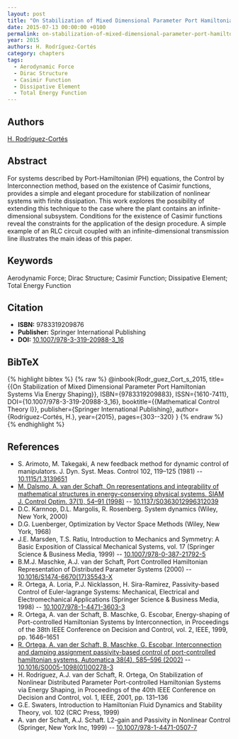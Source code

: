 ```yaml
---
layout: post
title: "On Stabilization of Mixed Dimensional Parameter Port Hamiltonian Systems Via Energy Shaping"
date: 2015-07-13 00:00:00 +0100
permalink: on-stabilization-of-mixed-dimensional-parameter-port-hamiltonian-systems-via-energy-shaping
year: 2015
authors: H. Rodríguez-Cortés
category: chapters
tags:
  - Aerodynamic Force
  - Dirac Structure
  - Casimir Function
  - Dissipative Element
  - Total Energy Function
---
```

 
## Authors
[H. Rodríguez-Cortés](authors/h_rodriguez_cortes)
 
## Abstract
For systems described by Port-Hamiltonian (PH) equations, the Control by Interconnection method, based on the existence of Casimir functions, provides a simple and elegant procedure for stabilization of nonlinear systems with finite dissipation. This work explores the possibility of extending this technique to the case where the plant contains an infinite-dimensional subsystem. Conditions for the existence of Casimir functions reveal the constraints for the application of the design procedure. A simple example of an RLC circuit coupled with an infinite-dimensional transmission line illustrates the main ideas of this paper.
 
## Keywords
Aerodynamic Force; Dirac Structure; Casimir Function; Dissipative Element; Total Energy Function
 
## Citation
- **ISBN:** 9783319209876
- **Publisher:** Springer International Publishing
- **DOI:** [10.1007/978-3-319-20988-3_16](https://doi.org/10.1007/978-3-319-20988-3_16)
 
## BibTeX
{% highlight bibtex %}
{% raw %}
@inbook{Rodr_guez_Cort_s_2015,
  title={{On Stabilization of Mixed Dimensional Parameter Port Hamiltonian Systems Via Energy Shaping}},
  ISBN={9783319209883},
  ISSN={1610-7411},
  DOI={10.1007/978-3-319-20988-3_16},
  booktitle={{Mathematical Control Theory I}},
  publisher={Springer International Publishing},
  author={Rodríguez-Cortés, H.},
  year={2015},
  pages={303--320}
}
{% endraw %}
{% endhighlight %}
 
## References
- S. Arimoto, M. Takegaki, A new feedback method for dynamic control of manipulators. J. Dyn. Syst. Meas. Control 102, 119–125 (1981) -- [10.1115/1.3139651](https://doi.org/10.1115/1.3139651)
- [M. Dalsmo, A. van der Schaft, On representations and integrability of mathematical structures in energy-conserving physical systems. SIAM J. Control Optim. 37(1), 54–91 (1998)](on-representations-and-integrability-of-mathematical-structures-in-energy-conserving-physical-systems) -- [10.1137/S0363012996312039](https://doi.org/10.1137/S0363012996312039)
- D.C. Karnnop, D.L. Margolis, R. Rosenberg. System dynamics (Wiley, New York, 2000)
- D.G. Luenberger, Optimization by Vector Space Methods (Wiley, New York, 1968)
- J.E. Marsden, T.S. Ratiu, Introduction to Mechanics and Symmetry: A Basic Exposition of Classical Mechanical Systems, vol. 17 (Springer Science & Business Media, 1999) -- [10.1007/978-0-387-21792-5](https://doi.org/10.1007/978-0-387-21792-5)
- B.M.J. Maschke, A.J. van der Schaft, Port Controlled Hamiltonian Representation of Distributed Parameter Systems (2000) -- [10.1016/S1474-6670(17)35543-X](https://doi.org/10.1016/S1474-6670(17)35543-X)
- R. Ortega, A. Loria, P.J. Nicklasson, H. Sira-Ramirez, Passivity-based Control of Euler-lagrange Systems: Mechanical, Electrical and Electromechanical Applications (Springer Science & Business Media, 1998) -- [10.1007/978-1-4471-3603-3](https://doi.org/10.1007/978-1-4471-3603-3)
- R. Ortega, A. van der Schaft, B. Maschke, G. Escobar, Energy-shaping of Port-controlled Hamiltonian Systems by Interconnection, in Proceedings of the 38th IEEE Conference on Decision and Control, vol. 2, IEEE, 1999, pp. 1646–1651
- [R. Ortega, A. van der Schaft, B. Maschke, G. Escobar, Interconnection and damping assignment passivity-based control of port-controlled hamiltonian systems. Automatica 38(4), 585–596 (2002)](interconnection-and-damping-assignment-passivity-based-control-of-port-controlled-hamiltonian-systems) -- [10.1016/S0005-1098(01)00278-3](https://doi.org/10.1016/S0005-1098(01)00278-3)
- H. Rodríguez, A.J. van der Schaft, R. Ortega, On Stabilization of Nonlinear Distributed Parameter Port-controlled Hamiltonian Systems via Energy Shaping, in Proceedings of the 40th IEEE Conference on Decision and Control, vol. 1, IEEE, 2001, pp. 131–136
- G.E. Swaters, Introduction to Hamiltonian Fluid Dynamics and Stability Theory, vol. 102 (CRC Press, 1999)
- A. van der Schaft, A.J. Schaft. L2-gain and Passivity in Nonlinear Control (Springer, New York Inc, 1999) -- [10.1007/978-1-4471-0507-7](https://doi.org/10.1007/978-1-4471-0507-7)

